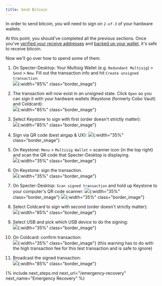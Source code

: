 ```yaml
---
title: Send Bitcoin
---
```


In order to send bitcoin, you will need to sign on `2-of-3` of your hardware wallets.

At this point, you should've completed all the previous sections.
Once you've [verified your receive addresses](/verify-receive-address) and [backed up your wallet](/backup-wallet), it's safe to receive bitcoin.

Now we'll go over how to spend some of them.

1. On Specter-Desktop: Your Multisig Wallet (e.g. `Redundant Multisig`) > `Send` > `New`. Fill out the transaction info and hit `Create unsigned transaction`:  
![](/assets/img/send-bitcoin-specter-create-skeleton.png){:width="85%" class="border_image"} 

1. The transaction will now exist in an unsigned state.
Click `Open` so you can sign it with your hardware wallets (Keystone (formerly Cobo Vault) and Coldcard):  
![](/assets/img/send-bitcoin-specter-unsigned-skeleton.png){:width="85%" class="border_image"}

1. Select Keystone to sign with first (order doesn't strictly matter):  
![](/assets/img/send-bitcoin-specter-open-skeleton-keystone.png){:width="85%" class="border_image"}
   
1. Sign via QR code (best airgap & UX):
![](/assets/img/send-bitcoin-specter-sign-keystone.png){:width="35%" class="border_image"}

1. On Keystone: `Menu` > `Multisig Wallet` > scanner icon (in the top right) and scan the QR code that Specter-Desktop is displaying.  
![](/assets/img/send-bitcoin-keystone-scan-icon.png){:width="35%" class="border_image"}

1. On Keystone: sign the transaction.  
![](/assets/img/send-bitcoin-keystone-scan-transaction.png){:width="35%" class="border_image"}
   
1. On Specter-Desktop: `Scan signed transaction` and hold up Keystone to your computer's QR code scanner:
![](/assets/img/send-bitcoin-specter-keystone-scan.png){:width="35%" class="border_image"}
![](/assets/img/send-bitcoin-specter-keystone-qr.png){:width="35%" class="border_image"}
   
1. Select Coldcard to sign with second (order doesn't strictly matter):  
![](/assets/img/send-bitcoin-specter-open-skeleton-coldcard.png){:width="85%" class="border_image"}

1. Select USB and pick which USB device to do the signing:  
![](/assets/img/send-bitcoin-coldcard-sign-type.png){:width="35%" class="border_image"}

1. On Coldcard: confirm transaction:  
![](/assets/img/send-bitcoin-coldcard-device-confirmation.png){:width="35%" class="border_image"}
(this warning has to do with the high transaction fee for this test transaction and is safe to ignore)

1. Broadcast the signed transaction:  
![](/assets/img/send-bitcoin-specter-broadcast.png){:width="85%" class="border_image"}



{% include next_steps.md next_url="/emergency-recovery" next_name="Emergency Recovery" %}
